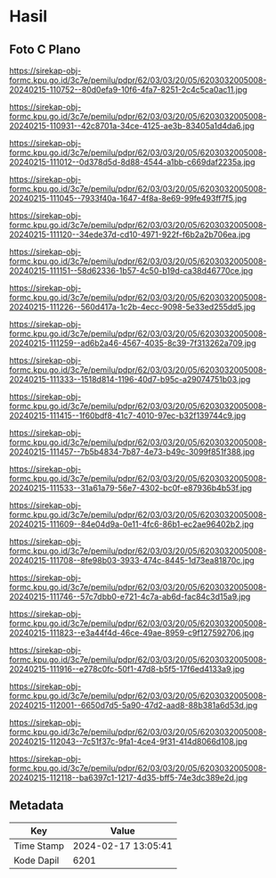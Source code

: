 # Hasil

## Foto C Plano

https://sirekap-obj-formc.kpu.go.id/3c7e/pemilu/pdpr/62/03/03/20/05/6203032005008-20240215-110752--80d0efa9-10f6-4fa7-8251-2c4c5ca0ac11.jpg

https://sirekap-obj-formc.kpu.go.id/3c7e/pemilu/pdpr/62/03/03/20/05/6203032005008-20240215-110931--42c8701a-34ce-4125-ae3b-83405a1d4da6.jpg

https://sirekap-obj-formc.kpu.go.id/3c7e/pemilu/pdpr/62/03/03/20/05/6203032005008-20240215-111012--0d378d5d-8d88-4544-a1bb-c669daf2235a.jpg

https://sirekap-obj-formc.kpu.go.id/3c7e/pemilu/pdpr/62/03/03/20/05/6203032005008-20240215-111045--7933f40a-1647-4f8a-8e69-99fe493ff7f5.jpg

https://sirekap-obj-formc.kpu.go.id/3c7e/pemilu/pdpr/62/03/03/20/05/6203032005008-20240215-111120--34ede37d-cd10-4971-922f-f6b2a2b706ea.jpg

https://sirekap-obj-formc.kpu.go.id/3c7e/pemilu/pdpr/62/03/03/20/05/6203032005008-20240215-111151--58d62336-1b57-4c50-b19d-ca38d46770ce.jpg

https://sirekap-obj-formc.kpu.go.id/3c7e/pemilu/pdpr/62/03/03/20/05/6203032005008-20240215-111226--560d417a-1c2b-4ecc-9098-5e33ed255dd5.jpg

https://sirekap-obj-formc.kpu.go.id/3c7e/pemilu/pdpr/62/03/03/20/05/6203032005008-20240215-111259--ad6b2a46-4567-4035-8c39-7f313262a709.jpg

https://sirekap-obj-formc.kpu.go.id/3c7e/pemilu/pdpr/62/03/03/20/05/6203032005008-20240215-111333--1518d814-1196-40d7-b95c-a29074751b03.jpg

https://sirekap-obj-formc.kpu.go.id/3c7e/pemilu/pdpr/62/03/03/20/05/6203032005008-20240215-111415--1f60bdf8-41c7-4010-97ec-b32f139744c9.jpg

https://sirekap-obj-formc.kpu.go.id/3c7e/pemilu/pdpr/62/03/03/20/05/6203032005008-20240215-111457--7b5b4834-7b87-4e73-b49c-3099f851f388.jpg

https://sirekap-obj-formc.kpu.go.id/3c7e/pemilu/pdpr/62/03/03/20/05/6203032005008-20240215-111533--31a61a79-56e7-4302-bc0f-e87936b4b53f.jpg

https://sirekap-obj-formc.kpu.go.id/3c7e/pemilu/pdpr/62/03/03/20/05/6203032005008-20240215-111609--84e04d9a-0e11-4fc6-86b1-ec2ae96402b2.jpg

https://sirekap-obj-formc.kpu.go.id/3c7e/pemilu/pdpr/62/03/03/20/05/6203032005008-20240215-111708--8fe98b03-3933-474c-8445-1d73ea81870c.jpg

https://sirekap-obj-formc.kpu.go.id/3c7e/pemilu/pdpr/62/03/03/20/05/6203032005008-20240215-111746--57c7dbb0-e721-4c7a-ab6d-fac84c3d15a9.jpg

https://sirekap-obj-formc.kpu.go.id/3c7e/pemilu/pdpr/62/03/03/20/05/6203032005008-20240215-111823--e3a44f4d-46ce-49ae-8959-c9f127592706.jpg

https://sirekap-obj-formc.kpu.go.id/3c7e/pemilu/pdpr/62/03/03/20/05/6203032005008-20240215-111916--e278c0fc-50f1-47d8-b5f5-17f6ed4133a9.jpg

https://sirekap-obj-formc.kpu.go.id/3c7e/pemilu/pdpr/62/03/03/20/05/6203032005008-20240215-112001--6650d7d5-5a90-47d2-aad8-88b381a6d53d.jpg

https://sirekap-obj-formc.kpu.go.id/3c7e/pemilu/pdpr/62/03/03/20/05/6203032005008-20240215-112043--7c51f37c-9fa1-4ce4-9f31-414d8066d108.jpg

https://sirekap-obj-formc.kpu.go.id/3c7e/pemilu/pdpr/62/03/03/20/05/6203032005008-20240215-112118--ba6397c1-1217-4d35-bff5-74e3dc389e2d.jpg


## Metadata

| Key        | Value               |
| ---------- | ------------------- |
| Time Stamp | 2024-02-17 13:05:41 |
| Kode Dapil | 6201                |



